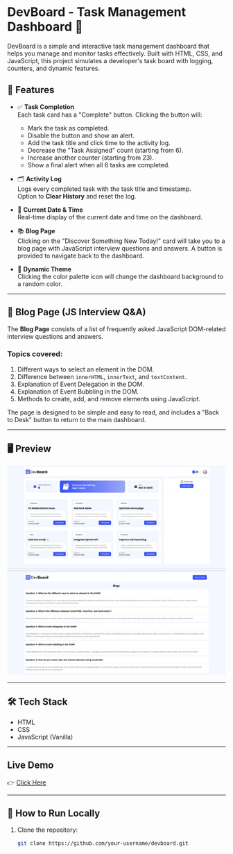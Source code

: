 # DevBoard - Task Management Dashboard 🚀

DevBoard is a simple and interactive task management dashboard that helps you manage and monitor tasks effectively. Built with HTML, CSS, and JavaScript, this project simulates a developer's task board with logging, counters, and dynamic features.

## 🌟 Features

- ✅ **Task Completion**  
  Each task card has a "Complete" button. Clicking the button will:
  - Mark the task as completed.
  - Disable the button and show an alert.
  - Add the task title and click time to the activity log.
  - Decrease the "Task Assigned" count (starting from 6).
  - Increase another counter (starting from 23).
  - Show a final alert when all 6 tasks are completed.

- 🗂 **Activity Log**  
  Logs every completed task with the task title and timestamp.  
  Option to **Clear History** and reset the log.

- 📅 **Current Date & Time**  
  Real-time display of the current date and time on the dashboard.

- 📚 **Blog Page**  
  Clicking on the "Discover Something New Today!" card will take you to a blog page with JavaScript interview questions and answers. A button is provided to navigate back to the dashboard.

- 🎨 **Dynamic Theme**  
  Clicking the color palette icon will change the dashboard background to a random color.

---

## 📖 Blog Page (JS Interview Q&A)

The **Blog Page** consists of a list of frequently asked JavaScript DOM-related interview questions and answers.

### Topics covered:
1. Different ways to select an element in the DOM.
2. Difference between `innerHTML`, `innerText`, and `textContent`.
3. Explanation of Event Delegation in the DOM.
4. Explanation of Event Bubbling in the DOM.
5. Methods to create, add, and remove elements using JavaScript.

The page is designed to be simple and easy to read, and includes a "Back to Desk" button to return to the main dashboard.

---

## 🖥️ Preview

![DevBoard Preview](./assets/preview1.jpg)
![BlogPage Preview](./assets/preview2.jpg)

---

## 🛠️ Tech Stack
- HTML
- CSS
- JavaScript (Vanilla)

---

## Live Demo
👉 [Click Here](https://nitaisutradhar.github.io/DevBoard/)

---

## 🚀 How to Run Locally

1. Clone the repository:
   ```bash
   git clone https://github.com/your-username/devboard.git

